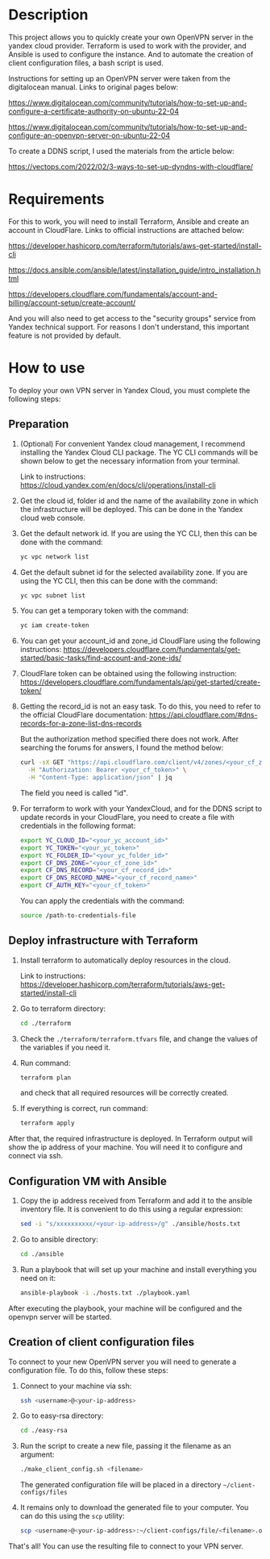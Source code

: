 # Description

This project allows you to quickly create your own OpenVPN server in the yandex cloud provider. Terraform is used to work with the provider, and Ansible is used to configure the instance. And to automate the creation of client configuration files, a bash script is used.

Instructions for setting up an OpenVPN server were taken from the digitalocean manual. Links to original pages below:

https://www.digitalocean.com/community/tutorials/how-to-set-up-and-configure-a-certificate-authority-on-ubuntu-22-04

https://www.digitalocean.com/community/tutorials/how-to-set-up-and-configure-an-openvpn-server-on-ubuntu-22-04

To create a DDNS script, I used the materials from the article below:

https://vectops.com/2022/02/3-ways-to-set-up-dyndns-with-cloudflare/


# Requirements

For this to work, you will need to install Terraform, Ansible and create an account in CloudFlare. Links to official instructions are attached below:

https://developer.hashicorp.com/terraform/tutorials/aws-get-started/install-cli

https://docs.ansible.com/ansible/latest/installation_guide/intro_installation.html

https://developers.cloudflare.com/fundamentals/account-and-billing/account-setup/create-account/

And you will also need to get access to the "security groups" service from Yandex technical support. For reasons I don't understand, this important feature is not provided by default.

# How to use

To deploy your own VPN server in Yandex Cloud, you must complete the following steps:

## Preparation

1. (Optional) For convenient Yandex cloud management, I recommend installing the Yandex Cloud CLI package. The YC CLI commands will be shown below to get the necessary information from your terminal.

   Link to instructions: https://cloud.yandex.com/en/docs/cli/operations/install-cli

2. Get the cloud id, folder id and the name of the availability zone in which the infrastructure will be deployed. This can be done in the Yandex cloud web console.

3. Get the default network id. If you are using the YC CLI, then this can be done with the command:
   ```bash
   yc vpc network list
   ```

4. Get the default subnet id for the selected availability zone. If you are using the YC CLI, then this can be done with the command:
   ```bash
   yc vpc subnet list
   ```

5. You can get a temporary token with the command:
   ```bash
   yc iam create-token
   ```

6. You can get your account_id and zone_id CloudFlare using the following instructions: https://developers.cloudflare.com/fundamentals/get-started/basic-tasks/find-account-and-zone-ids/

7. CloudFlare token can be obtained using the following instruction: https://developers.cloudflare.com/fundamentals/api/get-started/create-token/

8. Getting the record_id is not an easy task. To do this, you need to refer to the official CloudFlare documentation: https://api.cloudflare.com/#dns-records-for-a-zone-list-dns-records

   But the authorization method specified there does not work. After searching the forums for answers, I found the method below:
   ```bash
   curl -sX GET "https://api.cloudflare.com/client/v4/zones/<your_cf_zone_id>/dns_records/" \
     -H "Authorization: Bearer <your_cf_token>" \
     -H "Content-Type: application/json" | jq
   ```
   The field you need is called "id".

9. For terraform to work with your YandexCloud, and for the DDNS script to update records in your CloudFlare, you need to create a file with credentials in the following format:
   ```bash
   export YC_CLOUD_ID="<your_yc_account_id>"
   export YC_TOKEN="<your_yc_token>"
   export YC_FOLDER_ID="<your_yc_folder_id>"
   export CF_DNS_ZONE="<your_cf_zone_id>"
   export CF_DNS_RECORD="<your_cf_record_id>"
   export CF_DNS_RECORD_NAME="<your_cf_record_name>"
   export CF_AUTH_KEY="<your_cf_token>"
   ```
   You can apply the credentials with the command:
   ```bash
   source /path-to-credentials-file
   ```

## Deploy infrastructure with Terraform

1. Install terraform to automatically deploy resources in the cloud.
   
   Link to instructions: https://developer.hashicorp.com/terraform/tutorials/aws-get-started/install-cli

2. Go to terraform directory:
   ```bash
   cd ./terraform
   ```
   
3. Check the `./terraform/terraform.tfvars` file, and change the values of the variables if you need it.
   
4. Run command:
   ```bash
   terraform plan
   ```
   and check that all required resources will be correctly created.

5. If everything is correct, run command:
   ```bash
   terraform apply
   ```

After that, the required infrastructure is deployed. In Terraform output will show the ip address of your machine. You will need it to configure and connect via ssh.

## Configuration VM with Ansible

1. Copy the ip address received from Terraform and add it to the ansible inventory file. It is convenient to do this using a regular expression:
   ```bash
   sed -i "s/xxxxxxxxxx/<your-ip-address>/g" ./ansible/hosts.txt
   ```

2. Go to ansible directory:
   ```bash
   cd ./ansible
   ```

3. Run a playbook that will set up your machine and install everything you need on it:
   ```bash
   ansible-playbook -i ./hosts.txt ./playbook.yaml
   ```

After executing the playbook, your machine will be configured and the openvpn server will be started.

## Creation of client configuration files

To connect to your new OpenVPN server you will need to generate a configuration file. To do this, follow these steps:
1. Connect to your machine via ssh:
   ```bash
   ssh <username>@<your-ip-address>
   ```

2. Go to easy-rsa directory:
   ```bash
   cd ./easy-rsa
   ```

3. Run the script to create a new file, passing it the filename as an argument:
   ```bash
   ./make_client_config.sh <filename>
   ```
   The generated configuration file will be placed in a directory `~/client-configs/files`

4. It remains only to download the generated file to your computer. You can do this using the `scp` utility:
   ```bash
   scp <username>@<your-ip-address>:~/client-configs/file/<filename>.ovpn ~/Downloads/
   ```
That's all! You can use the resulting file to connect to your VPN server.